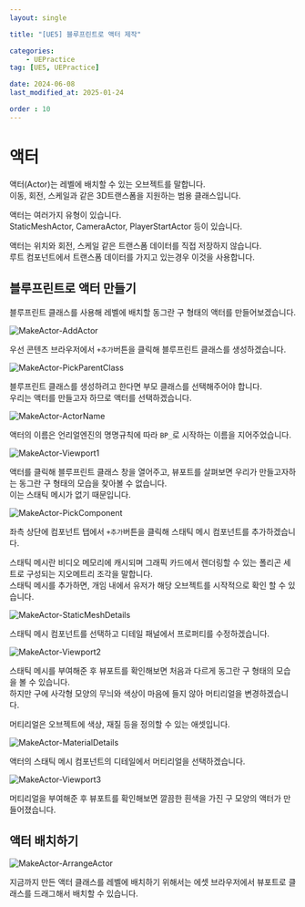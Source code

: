 ```yaml
---
layout: single

title: "[UE5] 블루프린트로 액터 제작"

categories:
    - UEPractice
tag: [UE5, UEPractice]

date: 2024-06-08
last_modified_at: 2025-01-24

order : 10
---
```


# 액터

액터(Actor)는 레벨에 배치할 수 있는 오브젝트를 말합니다.  
이동, 회전, 스케일과 같은 3D트랜스폼을 지원하는 범용 클래스입니다.

액터는 여러가지 유형이 있습니다.  
StaticMeshActor, CameraActor, PlayerStartActor 등이 있습니다.

액터는 위치와 회전, 스케일 같은 트랜스폼 데이터를 직접 저장하지 않습니다.  
루트 컴포넌트에서 트랜스폼 데이터를 가지고 있는경우 이것을 사용합니다.

## 블루프린트로 액터 만들기

블루프린트 클래스를 사용해 레벨에 배치할 동그란 구 형태의 액터를 만들어보겠습니다.

![MakeActor-AddActor]({{site.url}}/images/Unreal/UEPractice/2024-06-08-MakeActor/MakeActor-AddActor.PNG)

우선 콘텐츠 브라우저에서 `+추가`버튼을 클릭해 블루프린트 클래스를 생성하겠습니다.

![MakeActor-PickParentClass]({{site.url}}/images/Unreal/UEPractice/2024-06-08-MakeActor/MakeActor-PickParentClass.PNG)

블루프린트 클래스를 생성하려고 한다면 부모 클래스를 선택해주어야 합니다.  
우리는 액터를 만들고자 하므로 액터를 선택하겠습니다.

![MakeActor-ActorName]({{site.url}}/images/Unreal/UEPractice/2024-06-08-MakeActor/MakeActor-ActorName.PNG)

액터의 이름은 언리얼엔진의 명명규칙에 따라 `BP_`로 시작하는 이름을 지어주었습니다.

![MakeActor-Viewport1]({{site.url}}/images/Unreal/UEPractice/2024-06-08-MakeActor/MakeActor-Viewport1.PNG)

액터를 클릭해 블루프린트 클래스 창을 열어주고, 뷰포트를 살펴보면 우리가 만들고자하는 동그란 구 형태의 모습을 찾아볼 수 없습니다.  
이는 스태틱 메시가 없기 때문입니다.

![MakeActor-PickComponent]({{site.url}}/images/Unreal/UEPractice/2024-06-08-MakeActor/MakeActor-PickComponent.PNG)

좌측 상단에 컴포넌트 탭에서 `+추가`버튼을 클릭해 스태틱 메시 컴포넌트를 추가하겠습니다.

스태틱 메시란 비디오 메모리에 캐시되며 그래픽 카드에서 렌더링할 수 있는 폴리곤 세트로 구성되는 지오메트리 조각을 말합니다.  
스태틱 메시를 추가하면, 개임 내에서 유저가 해당 오브젝트를 시작적으로 확인 할 수 있습니다.

![MakeActor-StaticMeshDetails]({{site.url}}/images/Unreal/UEPractice/2024-06-08-MakeActor/MakeActor-StaticMeshDetails.PNG)

스태틱 메시 컴포넌트를 선택하고 디테일 패널에서 프로퍼티를 수정하겠습니다.  

![MakeActor-Viewport2]({{site.url}}/images/Unreal/UEPractice/2024-06-08-MakeActor/MakeActor-Viewport2.PNG)

스태틱 메시를 부여해준 후 뷰포트를 확인해보면 처음과 다르게 동그란 구 형태의 모습을 볼 수 있습니다.  
하지만 구에 사각형 모양의 무늬와 색상이 마음에 들지 않아 머티리얼을 변경하겠습니다.

머티리얼은 오브젝트에 색상, 재질 등을 정의할 수 있는 애셋입니다.

![MakeActor-MaterialDetails]({{site.url}}/images/Unreal/UEPractice/2024-06-08-MakeActor/MakeActor-MaterialDetails.PNG)

액터의 스태틱 메시 컴포넌트의 디테일에서 머티리얼을 선택하겠습니다.

![MakeActor-Viewport3]({{site.url}}/images/Unreal/UEPractice/2024-06-08-MakeActor/MakeActor-Viewport3.PNG)

머티리얼을 부여해준 후 뷰포트를 확인해보면 깔끔한 흰색을 가진 구 모양의 액터가 만들어졌습니다.

## 액터 배치하기

![MakeActor-ArrangeActor]({{site.url}}/images/Unreal/UEPractice/2024-06-08-MakeActor/MakeActor-ArrangeActor.PNG)

지금까지 만든 액터 클래스를 레벨에 배치하기 위해서는 에셋 브라우저에서 뷰포트로 클래스를 드래그해서 배치할 수 있습니다.